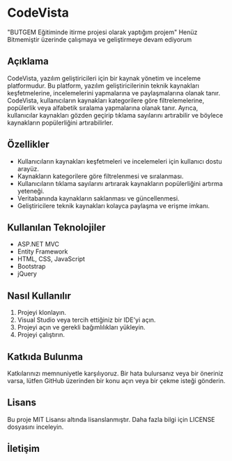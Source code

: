 # CodeVista
 "BUTGEM Eğitiminde itirme projesi olarak yaptığım projem" Henüz Bitmemiştir üzerinde çalışmaya ve geliştirmeye devam ediyorum
## Açıklama

CodeVista, yazılım geliştiricileri için bir kaynak yönetim ve inceleme platformudur. Bu platform, yazılım geliştiricilerinin teknik kaynakları keşfetmelerine, incelemelerini yapmalarına ve paylaşmalarına olanak tanır. CodeVista, kullanıcıların kaynakları kategorilere göre filtrelemelerine, popülerlik veya alfabetik sıralama yapmalarına olanak tanır. Ayrıca, kullanıcılar kaynakları gözden geçirip tıklama sayılarını artırabilir ve böylece kaynakların popülerliğini artırabilirler.

## Özellikler

- Kullanıcıların kaynakları keşfetmeleri ve incelemeleri için kullanıcı dostu arayüz.
- Kaynakların kategorilere göre filtrelenmesi ve sıralanması.
- Kullanıcıların tıklama sayılarını artırarak kaynakların popülerliğini artırma yeteneği.
- Veritabanında kaynakların saklanması ve güncellenmesi.
- Geliştiricilere teknik kaynakları kolayca paylaşma ve erişme imkanı.

## Kullanılan Teknolojiler

- ASP.NET MVC
- Entity Framework
- HTML, CSS, JavaScript
- Bootstrap
- jQuery

## Nasıl Kullanılır

1. Projeyi klonlayın.
2. Visual Studio veya tercih ettiğiniz bir IDE'yi açın.
3. Projeyi açın ve gerekli bağımlılıkları yükleyin.
4. Projeyi çalıştırın.

## Katkıda Bulunma

Katkılarınızı memnuniyetle karşılıyoruz. Bir hata bulursanız veya bir öneriniz varsa, lütfen GitHub üzerinden bir konu açın veya bir çekme isteği gönderin.

## Lisans

Bu proje MIT Lisansı altında lisanslanmıştır. Daha fazla bilgi için LICENSE dosyasını inceleyin.

## İletişim
